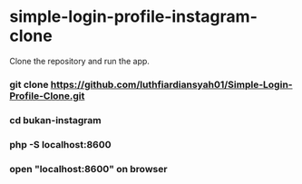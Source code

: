 # simple-login-profile-instagram-clone

Clone the repository and run the app.

### git clone https://github.com/luthfiardiansyah01/Simple-Login-Profile-Clone.git
### cd bukan-instagram
### php -S localhost:8600
### open "localhost:8600" on browser
